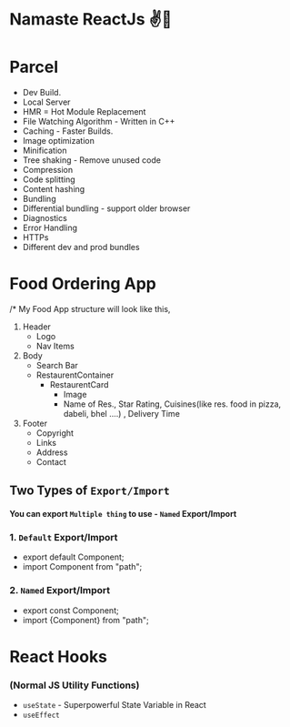 # Namaste ReactJs ✌️🚀

# Parcel

- Dev Build.
- Local Server
- HMR = Hot Module Replacement
- File Watching Algorithm - Written in C++
- Caching - Faster Builds.
- Image optimization
- Minification
- Tree shaking - Remove unused code
- Compression
- Code splitting
- Content hashing
- Bundling
- Differential bundling - support older browser
- Diagnostics
- Error Handling
- HTTPs
- Different dev and prod bundles

# Food Ordering App

/\* My Food App structure will look like this,

1. Header
   - Logo
   - Nav Items
2. Body
   - Search Bar
   - RestaurentContainer
     - RestaurentCard
       - Image
       - Name of Res., Star Rating, Cuisines(like res. food in pizza, dabeli, bhel ....) , Delivery Time
3. Footer
   - Copyright
   - Links
   - Address
   - Contact

## Two Types of `Export/Import`

#### You can export `Multiple thing` to use - `Named` Export/Import

### 1. `Default` Export/Import

- export default Component;
- import Component from "path";

### 2. `Named` Export/Import

- export const Component;
- import {Component} from "path";

# React Hooks

### (Normal JS Utility Functions)

- `useState` - Superpowerful State Variable in React
- `useEffect`
